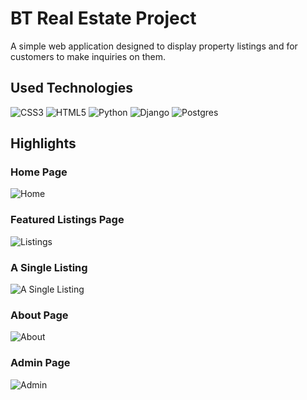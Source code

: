 # BT Real Estate Project

A simple web application designed to display property listings and for customers to make inquiries on them.

## Used Technologies 

<img alt="CSS3" src="https://img.shields.io/badge/css3-%231572B6.svg?style=for-the-badge&logo=css3&logoColor=white"/>
<img alt="HTML5" src="https://img.shields.io/badge/html5-%23E34F26.svg?style=for-the-badge&logo=html5&logoColor=white"/>
<img alt="Python" src="https://img.shields.io/badge/python-%2314354C.svg?style=for-the-badge&logo=python&logoColor=white"/>
<img alt="Django" src="https://img.shields.io/badge/django-%23092E20.svg?style=for-the-badge&logo=django&logoColor=white"/>
<img alt="Postgres" src ="https://img.shields.io/badge/postgres-%23316192.svg?style=for-the-badge&logo=postgresql&logoColor=white"/>

## Highlights

### Home Page

![Home](https://user-images.githubusercontent.com/57411348/120080956-a514ba00-c0d8-11eb-85f2-c14067309f3b.png)

### Featured Listings Page

![Listings](https://user-images.githubusercontent.com/57411348/120081035-0b014180-c0d9-11eb-9be4-f0491dc92a3b.png)

### A Single Listing

![A Single Listing](https://user-images.githubusercontent.com/57411348/120081093-53b8fa80-c0d9-11eb-94d5-90feeb5a8991.png)

### About Page

![About](https://user-images.githubusercontent.com/57411348/120081066-2f5d1e00-c0d9-11eb-9bf2-801c1cd38529.png)

### Admin Page

![Admin](https://user-images.githubusercontent.com/57411348/120081028-fc1a8f00-c0d8-11eb-813b-40e748164d0e.png)



